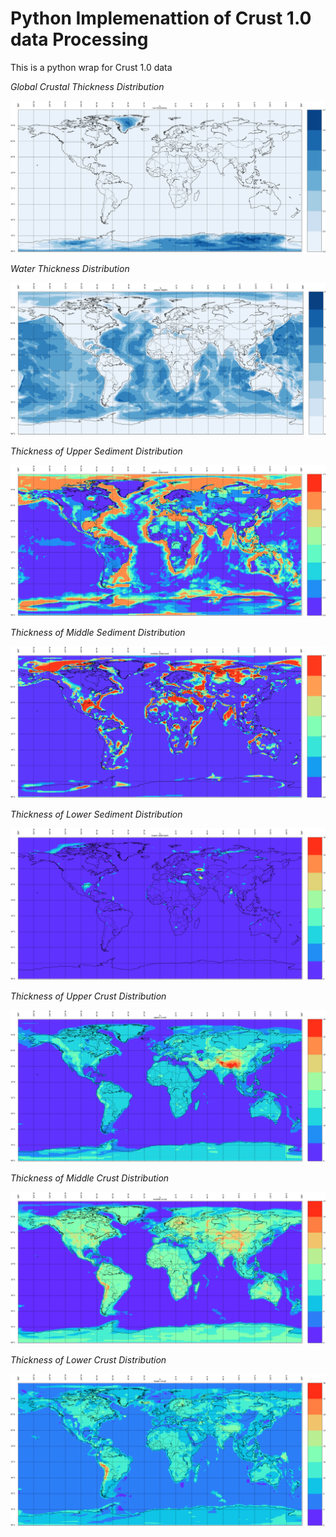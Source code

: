 # Python Implemenattion of Crust 1.0 data Processing

This is a python wrap for Crust 1.0 data

*Global Crustal Thickness Distribution*

![Glbal Crustal Thickness Distribution](figs/sample_ice%20thickness.png)

*Water Thickness Distribution*

![Glbal Crustal Thickness Distribution](figs/sample_water%20depth.png)

*Thickness of Upper Sediment Distribution*

![Glbal Crustal Thickness Distribution](figs/sample_upper%20sediment.png)

*Thickness of Middle Sediment Distribution*

![Glbal Crustal Thickness Distribution](figs/sample_middle%20sediment.png)

*Thickness of Lower Sediment Distribution*

![Glbal Crustal Thickness Distribution](figs/sample_lower%20sediment.png)

*Thickness of Upper Crust Distribution*

![Glbal Crustal Thickness Distribution](figs/sample_upper%20crust.png)

*Thickness of Middle Crust Distribution*

![Glbal Crustal Thickness Distribution](figs/sample_middle%20crust.png)

*Thickness of Lower Crust Distribution*

![Glbal Crustal Thickness Distribution](figs/sample_lower%20crust.png)

